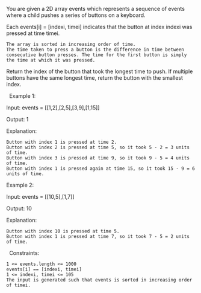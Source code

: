 You are given a 2D array events which represents a sequence of events where a child pushes a series of buttons on a keyboard.

Each events[i] = [indexi, timei] indicates that the button at index indexi was pressed at time timei.


	The array is sorted in increasing order of time.
	The time taken to press a button is the difference in time between consecutive button presses. The time for the first button is simply the time at which it was pressed.


Return the index of the button that took the longest time to push. If multiple buttons have the same longest time, return the button with the smallest index.

 
Example 1:


Input: events = [[1,2],[2,5],[3,9],[1,15]]

Output: 1

Explanation:


	Button with index 1 is pressed at time 2.
	Button with index 2 is pressed at time 5, so it took 5 - 2 = 3 units of time.
	Button with index 3 is pressed at time 9, so it took 9 - 5 = 4 units of time.
	Button with index 1 is pressed again at time 15, so it took 15 - 9 = 6 units of time.



Example 2:


Input: events = [[10,5],[1,7]]

Output: 10

Explanation:


	Button with index 10 is pressed at time 5.
	Button with index 1 is pressed at time 7, so it took 7 - 5 = 2 units of time.



 
Constraints:


	1 <= events.length <= 1000
	events[i] == [indexi, timei]
	1 <= indexi, timei <= 105
	The input is generated such that events is sorted in increasing order of timei.

